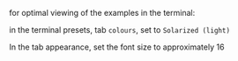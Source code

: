 for optimal viewing of the examples in the terminal:

in the terminal presets, tab ```colours```, set to ```Solarized (light)```

In the tab appearance, set the font size to approximately 16